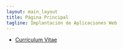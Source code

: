 ```yaml
---
layout: main_layout
title: Página Principal
tagline: Implantación de Aplicaciones Web
--- 
```


- [Currículum Vitae](cv)

